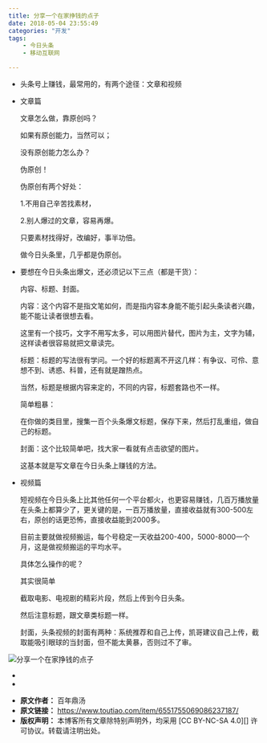 ```yaml
---
title: 分享一个在家挣钱的点子
date: 2018-05-04 23:55:49
categories: "开发"
tags:
	- 今日头条
	- 移动互联网

---
```


 *  头条号上赚钱，最常用的，有两个途径：文章和视频
 *  文章篇
    
    文章怎么做，靠原创吗？
    
    如果有原创能力，当然可以；
    
    没有原创能力怎么办？
    
    伪原创！
    
    伪原创有两个好处：
    
    1.不用自己辛苦找素材，
    
    2.别人爆过的文章，容易再爆。
    
    只要素材找得好，改编好，事半功倍。
    
    做今日头条里，几乎都是伪原创。
 *  要想在今日头条出爆文，还必须记以下三点（都是干货）：
    
    内容、标题、封面。
    
    内容：这个内容不是指文笔如何，而是指内容本身能不能引起头条读者兴趣，能不能让读者很想去看。
    
    这里有一个技巧，文字不用写太多，可以用图片替代，图片为主，文字为辅，这样读者很容易就把文章读完。
    
    标题：标题的写法很有学问。一个好的标题离不开这几样：有争议、可伶、意想不到、诱惑、科普，还有就是蹭热点。
    
    当然，标题是根据内容来定的，不同的内容，标题套路也不一样。
    
    简单粗暴：
    
    在你做的类目里，搜集一百个头条爆文标题，保存下来，然后打乱重组，做自己的标题。
    
    封面：这个比较简单吧，找大家一看就有点击欲望的图片。
    
    这基本就是写文章在今日头条上赚钱的方法。
 *  视频篇
    
    短视频在今日头条上比其他任何一个平台都火，也更容易赚钱，几百万播放量在头条上都算少了，更关键的是，一百万播放量，直接收益就有300-500左右，原创的话更恐怖，直接收益能到2000多。
    
    目前主要就做视频搬运，每个号稳定一天收益200-400，5000-8000一个月，这是做视频搬运的平均水平。
    
    具体怎么操作的呢？
    
    其实很简单
    
    截取电影、电视剧的精彩片段，然后上传到今日头条。
    
    然后注意标题，跟文章类标题一样。
    
    封面，头条视频的封面有两种：系统推荐和自己上传，凯哥建议自己上传，截取能吸引眼球的当封面，但不能太黄暴，否则过不了审。

![分享一个在家挣钱的点子][152544931061335ea0a9732]

 *  

 *  


[152544931061335ea0a9732]: http://p3.pstatp.com/large/pgc-image/152544931061335ea0a9732
 *  **原文作者：** 百年鼎汤
 *  **原文链接：** https://www.toutiao.com/item/6551755069086237187/
 *  **版权声明：** 本博客所有文章除特别声明外，均采用 [CC BY-NC-SA 4.0][] 许可协议。转载请注明出处。